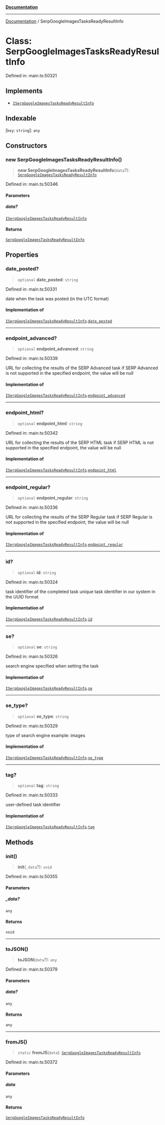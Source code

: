 [**Documentation**](../README.md)

***

[Documentation](../README.md) / SerpGoogleImagesTasksReadyResultInfo

# Class: SerpGoogleImagesTasksReadyResultInfo

Defined in: main.ts:50321

## Implements

- [`ISerpGoogleImagesTasksReadyResultInfo`](../interfaces/ISerpGoogleImagesTasksReadyResultInfo.md)

## Indexable

\[`key`: `string`\]: `any`

## Constructors

### new SerpGoogleImagesTasksReadyResultInfo()

> **new SerpGoogleImagesTasksReadyResultInfo**(`data`?): [`SerpGoogleImagesTasksReadyResultInfo`](SerpGoogleImagesTasksReadyResultInfo.md)

Defined in: main.ts:50346

#### Parameters

##### data?

[`ISerpGoogleImagesTasksReadyResultInfo`](../interfaces/ISerpGoogleImagesTasksReadyResultInfo.md)

#### Returns

[`SerpGoogleImagesTasksReadyResultInfo`](SerpGoogleImagesTasksReadyResultInfo.md)

## Properties

### date\_posted?

> `optional` **date\_posted**: `string`

Defined in: main.ts:50331

date when the task was posted (in the UTC format)

#### Implementation of

[`ISerpGoogleImagesTasksReadyResultInfo`](../interfaces/ISerpGoogleImagesTasksReadyResultInfo.md).[`date_posted`](../interfaces/ISerpGoogleImagesTasksReadyResultInfo.md#date_posted)

***

### endpoint\_advanced?

> `optional` **endpoint\_advanced**: `string`

Defined in: main.ts:50339

URL for collecting the results of the SERP Advanced task
if SERP Advanced is not supported in the specified endpoint, the value will be null

#### Implementation of

[`ISerpGoogleImagesTasksReadyResultInfo`](../interfaces/ISerpGoogleImagesTasksReadyResultInfo.md).[`endpoint_advanced`](../interfaces/ISerpGoogleImagesTasksReadyResultInfo.md#endpoint_advanced)

***

### endpoint\_html?

> `optional` **endpoint\_html**: `string`

Defined in: main.ts:50342

URL for collecting the results of the SERP HTML task
if SERP HTML is not supported in the specified endpoint, the value will be null

#### Implementation of

[`ISerpGoogleImagesTasksReadyResultInfo`](../interfaces/ISerpGoogleImagesTasksReadyResultInfo.md).[`endpoint_html`](../interfaces/ISerpGoogleImagesTasksReadyResultInfo.md#endpoint_html)

***

### endpoint\_regular?

> `optional` **endpoint\_regular**: `string`

Defined in: main.ts:50336

URL for collecting the results of the SERP Regular task
if SERP Regular is not supported in the specified endpoint, the value will be null

#### Implementation of

[`ISerpGoogleImagesTasksReadyResultInfo`](../interfaces/ISerpGoogleImagesTasksReadyResultInfo.md).[`endpoint_regular`](../interfaces/ISerpGoogleImagesTasksReadyResultInfo.md#endpoint_regular)

***

### id?

> `optional` **id**: `string`

Defined in: main.ts:50324

task identifier of the completed task
unique task identifier in our system in the UUID format

#### Implementation of

[`ISerpGoogleImagesTasksReadyResultInfo`](../interfaces/ISerpGoogleImagesTasksReadyResultInfo.md).[`id`](../interfaces/ISerpGoogleImagesTasksReadyResultInfo.md#id)

***

### se?

> `optional` **se**: `string`

Defined in: main.ts:50326

search engine specified when setting the task

#### Implementation of

[`ISerpGoogleImagesTasksReadyResultInfo`](../interfaces/ISerpGoogleImagesTasksReadyResultInfo.md).[`se`](../interfaces/ISerpGoogleImagesTasksReadyResultInfo.md#se)

***

### se\_type?

> `optional` **se\_type**: `string`

Defined in: main.ts:50329

type of search engine
example: images

#### Implementation of

[`ISerpGoogleImagesTasksReadyResultInfo`](../interfaces/ISerpGoogleImagesTasksReadyResultInfo.md).[`se_type`](../interfaces/ISerpGoogleImagesTasksReadyResultInfo.md#se_type)

***

### tag?

> `optional` **tag**: `string`

Defined in: main.ts:50333

user-defined task identifier

#### Implementation of

[`ISerpGoogleImagesTasksReadyResultInfo`](../interfaces/ISerpGoogleImagesTasksReadyResultInfo.md).[`tag`](../interfaces/ISerpGoogleImagesTasksReadyResultInfo.md#tag)

## Methods

### init()

> **init**(`_data`?): `void`

Defined in: main.ts:50355

#### Parameters

##### \_data?

`any`

#### Returns

`void`

***

### toJSON()

> **toJSON**(`data`?): `any`

Defined in: main.ts:50379

#### Parameters

##### data?

`any`

#### Returns

`any`

***

### fromJS()

> `static` **fromJS**(`data`): [`SerpGoogleImagesTasksReadyResultInfo`](SerpGoogleImagesTasksReadyResultInfo.md)

Defined in: main.ts:50372

#### Parameters

##### data

`any`

#### Returns

[`SerpGoogleImagesTasksReadyResultInfo`](SerpGoogleImagesTasksReadyResultInfo.md)
